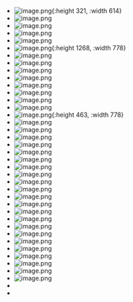 - ![image.png](../assets/image_1721652978932_0.png){:height 321, :width 614}
- ![image.png](../assets/image_1721653478486_0.png)
- ![image.png](../assets/image_1721653516326_0.png)
- ![image.png](../assets/image_1721653637215_0.png)
- ![image.png](../assets/image_1721653690012_0.png)
- ![image.png](../assets/image_1721653808177_0.png){:height 1268, :width 778}
- ![image.png](../assets/image_1721654447222_0.png)
- ![image.png](../assets/image_1721654528867_0.png)
- ![image.png](../assets/image_1721654609760_0.png)
- ![image.png](../assets/image_1721691419289_0.png)
- ![image.png](../assets/image_1721691492731_0.png)
- ![image.png](../assets/image_1721691555475_0.png)
- ![image.png](../assets/image_1721691609158_0.png)
- ![image.png](../assets/image_1721691657564_0.png)
- ![image.png](../assets/image_1721691697133_0.png){:height 463, :width 778}
- ![image.png](../assets/image_1721691782553_0.png)
- ![image.png](../assets/image_1721691862047_0.png)
- ![image.png](../assets/image_1721691916914_0.png)
- ![image.png](../assets/image_1721691964300_0.png)
- ![image.png](../assets/image_1721692012338_0.png)
- ![image.png](../assets/image_1721692156940_0.png)
- ![image.png](../assets/image_1721692264995_0.png)
- ![image.png](../assets/image_1721692301810_0.png)
- ![image.png](../assets/image_1721692350128_0.png)
- ![image.png](../assets/image_1721692468298_0.png)
- ![image.png](../assets/image_1721692534727_0.png)
- ![image.png](../assets/image_1721692595764_0.png)
- ![image.png](../assets/image_1721692692977_0.png)
- ![image.png](../assets/image_1721692717506_0.png)
- ![image.png](../assets/image_1721692789317_0.png)
- ![image.png](../assets/image_1721692833590_0.png)
- ![image.png](../assets/image_1721692915226_0.png)
- ![image.png](../assets/image_1721692960607_0.png)
- ![image.png](../assets/image_1721693072431_0.png)
- ![image.png](../assets/image_1721693107119_0.png)
- ![image.png](../assets/image_1721693229171_0.png)
- ![image.png](../assets/image_1721693357526_0.png)
-
-